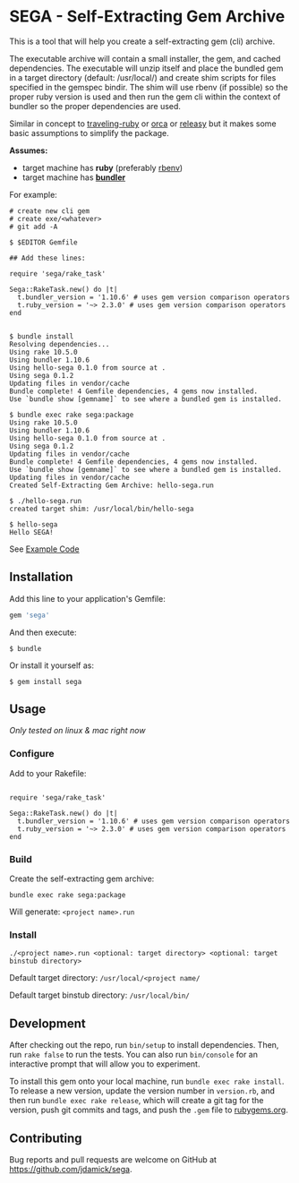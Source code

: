# SEGA - Self-Extracting Gem Archive

This is a tool that will help you create a self-extracting gem (cli) archive.

The executable archive will contain a small installer, the gem, and cached dependencies.  The executable will unzip itself and place the bundled gem in a target directory (default: /usr/local/<project>) and create shim scripts for files specified in the gemspec bindir.  The shim will use rbenv (if possible) so the proper ruby version is used and then run the gem cli within the context of bundler so the proper dependencies are used.

Similar in concept to [traveling-ruby](https://github.com/phusion/traveling-ruby) or [orca](https://github.com/larsch/ocra) or [releasy](https://github.com/Spooner/releasy) but it makes some basic assumptions to simplify the package.


**Assumes:**
* target machine has **ruby** (preferably [rbenv](https://github.com/rbenv/rbenv))
* target machine has **[bundler](http://bundler.io/)**


For example:

```
# create new cli gem
# create exe/<whatever>
# git add -A

$ $EDITOR Gemfile

## Add these lines:

require 'sega/rake_task'

Sega::RakeTask.new() do |t|
  t.bundler_version = '1.10.6' # uses gem version comparison operators
  t.ruby_version = '~> 2.3.0' # uses gem version comparison operators
end


$ bundle install
Resolving dependencies...
Using rake 10.5.0
Using bundler 1.10.6
Using hello-sega 0.1.0 from source at .
Using sega 0.1.2
Updating files in vendor/cache
Bundle complete! 4 Gemfile dependencies, 4 gems now installed.
Use `bundle show [gemname]` to see where a bundled gem is installed.

$ bundle exec rake sega:package
Using rake 10.5.0
Using bundler 1.10.6
Using hello-sega 0.1.0 from source at .
Using sega 0.1.2
Updating files in vendor/cache
Bundle complete! 4 Gemfile dependencies, 4 gems now installed.
Use `bundle show [gemname]` to see where a bundled gem is installed.
Updating files in vendor/cache
Created Self-Extracting Gem Archive: hello-sega.run

$ ./hello-sega.run
created target shim: /usr/local/bin/hello-sega

$ hello-sega
Hello SEGA!
```
See [Example Code](example/hello-sega)


## Installation

Add this line to your application's Gemfile:

```ruby
gem 'sega'
```

And then execute:

    $ bundle

Or install it yourself as:

    $ gem install sega

## Usage

_Only tested on linux & mac right now_

### Configure

Add to your Rakefile:

```

require 'sega/rake_task'

Sega::RakeTask.new() do |t|
  t.bundler_version = '1.10.6' # uses gem version comparison operators
  t.ruby_version = '~> 2.3.0' # uses gem version comparison operators
end

```

### Build

Create the self-extracting gem archive:

```
bundle exec rake sega:package
```

Will generate: ```<project name>.run```


### Install


```
./<project name>.run <optional: target directory> <optional: target binstub directory>
```

Default target directory:  ```/usr/local/<project name/```

Default target binstub directory:  ```/usr/local/bin/```


## Development

After checking out the repo, run `bin/setup` to install dependencies. Then, run `rake false` to run the tests. You can also run `bin/console` for an interactive prompt that will allow you to experiment.

To install this gem onto your local machine, run `bundle exec rake install`. To release a new version, update the version number in `version.rb`, and then run `bundle exec rake release`, which will create a git tag for the version, push git commits and tags, and push the `.gem` file to [rubygems.org](https://rubygems.org).

## Contributing

Bug reports and pull requests are welcome on GitHub at https://github.com/jdamick/sega.
